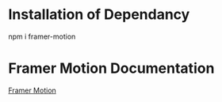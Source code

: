 # Installation of Dependancy
npm i framer-motion

# Framer Motion Documentation
[Framer Motion](https://www.framer.com/motion/)